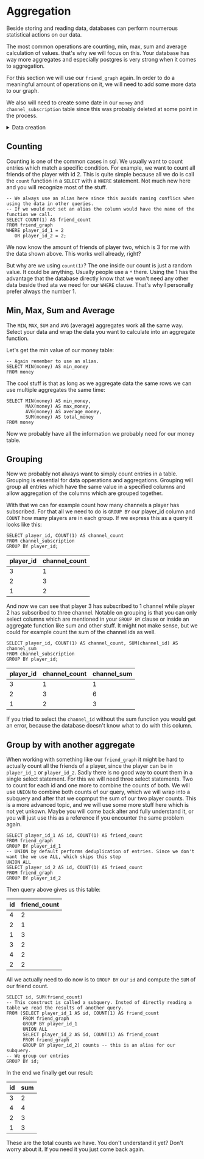 # Aggregation

Beside storing and reading data, databases can perform noumerous statistical actions on our data.

The most common operations are counting, min, max, sum and average calculation of values. that's why we will focus
on this. Your database has way more aggregates and especially postgres is very strong when it comes to aggregation.

For this section we will use our `friend_graph` again. In order to do a meaningful amount of operations on it, we will
need to add some more data to our graph.

We also will need to create some date in our `money` and `channel_subscription` table since this was probably deleted at
some point in the process.


<details>
<summary>Data creation</summary>

<details>
<summary>Postgres</summary>

```postgresql
INSERT INTO money (SELECT id, ROUND(RANDOM() * 10000) FROM player)
ON CONFLICT DO NOTHING;

INSERT INTO friend_graph
VALUES (1, 2),
       (1, 3),
       (1, 4),
       (4, 2),
       (4, 3),
       (4, 3)
ON CONFLICT DO NOTHING;

INSERT INTO channel_subscription
VALUES (1, 1),
       (1, 2),
       (2, 1),
       (2, 2),
       (2, 3),
       (3, 1)
ON CONFLICT DO NOTHING;
```

</details>


<details>
<summary>SqLite</summary>

```sqlite
INSERT INTO money
SELECT id, ROUND(RANDOM() * 10000)
FROM player
ON CONFLICT DO NOTHING;

INSERT INTO friend_graph
VALUES (1, 2),
       (1, 3),
       (1, 4),
       (4, 2),
       (4, 3),
       (4, 3)
ON CONFLICT DO NOTHING;

INSERT INTO friend_graph
VALUES (1, 1),
       (1, 2),
       (2, 1),
       (2, 2),
       (2, 3),
       (3, 1)
ON CONFLICT DO NOTHING;
```

</details>



<details>
<summary>MariaDB & MySQL</summary>

```mysql
INSERT IGNORE INTO money (SELECT id, ROUND(RAND() * 10000) FROM player);

INSERT IGNORE INTO friend_graph
VALUES (1, 2),
       (1, 3),
       (1, 4),
       (4, 2),
       (4, 3),
       (4, 3);

INSERT IGNORE INTO channel_subscription
VALUES (1, 1),
       (1, 2),
       (2, 1),
       (2, 2),
       (2, 3),
       (3, 1);
```

</details>


</details>

## Counting

Counting is one of the common cases in sql. We usually want to count entries which match a specific condition. For
example, we want to count all friends of the player with id 2. This is quite simple because all we do is call the
`count` function in a `SELECT` with a `WHERE` statement. Not much new here and you will recognize most of the stuff.

```postgresql
-- We always use an alias here since this avoids naming conflics when using the data in other queries.
-- If we would not set an alias the column would have the name of the function we call.
SELECT COUNT(1) AS friend_count
FROM friend_graph
WHERE player_id_1 = 2
   OR player_id_2 = 2;
```

We now know the amount of friends of player two, which is 3 for me with the data shown above. This works well
already, right?

But why are we using `count(1)`? The one inside our count is just a random value. It could be anything. Usually
people use a `*` there. Using the 1 has the advantage that the database directly know that we won't need any other
data beside thed ata we need for our `WHERE` clause. That's why I personally prefer always the number 1.

## Min, Max, Sum and Average

The `MIN`, `MAX`, `SUM` and `AVG` (average) aggregates work all the same way. Select your data and wrap the data you
want to calculate into an aggregate function.

Let's get the min value of our money table:

```postgresql
-- Again remember to use an alias.
SELECT MIN(money) AS min_money
FROM money
```

The cool stuff is that as long as we aggregate data the same rows we can use multiple aggregates the same time:

```postgresql
SELECT MIN(money) AS min_money,
       MAX(money) AS max_money,
       AVG(money) AS average_money,
       SUM(money) AS total_money
FROM money
```

Now we probably have all the information we probably need for our money table.

## Grouping

Now we probably not always want to simply count entries in a table. Grouping is essential for data opperations and
aggregations. Grouping will group all entries which have the same value in a specified columns and allow aggregation
of the columns which are grouped together.

With that we can for example count how many channels a player has subscribed. For that all we need to do is `GROUP BY`
our player_id column and `COUNT` how many players are in each group. If we express this as a query it looks like this:

```postgresql
SELECT player_id, COUNT(1) AS channel_count
FROM channel_subscription
GROUP BY player_id;
```

| player\_id | channel\_count |
|:-----------|:---------------|
| 3          | 1              |
| 2          | 3              |
| 1          | 2              |

And now we can see that player 3 has subscribed to 1 channel while player 2 has subscribed to three channel. Notable
on grouping is that you can only select columns which are mentioned in your `GROUP BY` clause or inside an aggregate
function like sum and other stuff. It might not make sense, but we could for example count the sum of the channel
ids as well.

```postgresql
SELECT player_id, COUNT(1) AS channel_count, SUM(channel_id) AS channel_sum
FROM channel_subscription
GROUP BY player_id;
```

| player\_id | channel\_count | channel\_sum |
|:-----------|:---------------|:-------------|
| 3          | 1              | 1            |
| 2          | 3              | 6            |
| 1          | 2              | 3            |

If you tried to select the `channel_id` without the sum function you would get an error, because the database doesn't
know what to do with this column.

## Group by with another aggregate

When working with something like our `friend_graph` it might be hard to actually count all the friends of a player,
since the player can be in `player_id_1` or `player_id_2`. Sadly there is no good way to count them in a single
select statement. For this we will need three select statements. Two to count for each id and one more to combine
the counts of both. We will use `UNION` to combine both counts of our query, which we will wrap into a subquery and
after that we copmput the sum of our two player counts. This is a more advanced topic, and we will use some
more stuff here which is not yet unkown. Maybe you will come back alter and fully understand it, or you will just use
this as a reference if you encounter the same problem again.

```postgresql
SELECT player_id_1 AS id, COUNT(1) AS friend_count
FROM friend_graph
GROUP BY player_id_1
-- UNION by default performs deduplication of entries. Since we don't want the we use ALL, which skips this step
UNION ALL
SELECT player_id_2 AS id, COUNT(1) AS friend_count
FROM friend_graph
GROUP BY player_id_2
```

Then query above gives us this table:

| id | friend\_count |
| :--- | :--- |
| 4 | 2 |
| 2 | 1 |
| 1 | 3 |
| 3 | 2 |
| 4 | 2 |
| 2 | 2 |

All we actually need to do now is to `GROUP BY` our `id` and compute the `SUM` of our friend count.

```postgresql
SELECT id, SUM(friend_count)
-- This construct is called a subquery. Insted of directly reading a table we read the results of another query.
FROM (SELECT player_id_1 AS id, COUNT(1) AS friend_count
      FROM friend_graph
      GROUP BY player_id_1
      UNION ALL
      SELECT player_id_2 AS id, COUNT(1) AS friend_count
      FROM friend_graph
      GROUP BY player_id_2) counts -- this is an alias for our subquery.
-- We group our entries
GROUP BY id;
```

In the end we finally get our result:

| id  | sum |
|:----|:----|
| 3   | 2   |
| 4   | 4   |
| 2   | 3   |
| 1   | 3   |

These are the total counts we have. You don't understand it yet? Don't worry about it. If you need it you just come 
back again.
